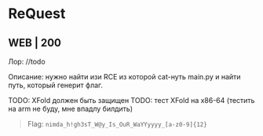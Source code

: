 # ReQuest
## WEB | 200

Лор: //todo

Описание: нужно найти изи RCE из которой cat-нуть main.py и найти путь, который генерит флаг.

TODO: XFold должен быть защищен
TODO: тест XFold на x86-64 (тестить на arm не буду, мне впадлу билдить)

> Flag: `nimda_h!gh3sT_W@y_Is_OuR_WaYYyyyy_[a-z0-9]{12}`
